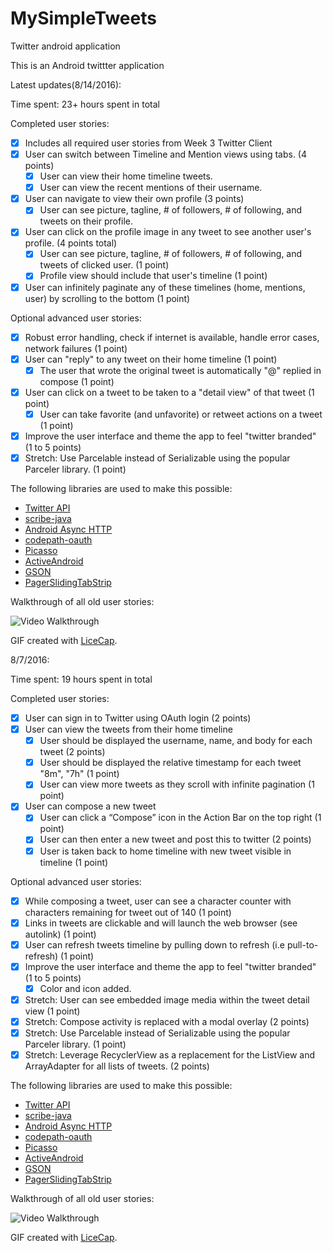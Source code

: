 # MySimpleTweets
Twitter android application

This is an Android twittter application

Latest updates(8/14/2016):

Time spent: 23+ hours spent in total

Completed user stories:
* [x] Includes all required user stories from Week 3 Twitter Client
* [x] User can switch between Timeline and Mention views using tabs. (4 points)
  * [x] User can view their home timeline tweets.
  * [x] User can view the recent mentions of their username.
* [x] User can navigate to view their own profile (3 points)
  * [x] User can see picture, tagline, # of followers, # of following, and tweets on their profile.
* [x] User can click on the profile image in any tweet to see another user's profile. (4 points total)
  * [x] User can see picture, tagline, # of followers, # of following, and tweets of clicked user. (1 point)
  * [x] Profile view should include that user's timeline (1 point)
* [x] User can infinitely paginate any of these timelines (home, mentions, user) by scrolling to the bottom (1 point)

Optional advanced user stories:
* [x] Robust error handling, check if internet is available, handle error cases, network failures (1 point)
* [x] User can "reply" to any tweet on their home timeline (1 point)
  * [x] The user that wrote the original tweet is automatically "@" replied in compose (1 point)
* [x] User can click on a tweet to be taken to a "detail view" of that tweet (1 point)
  * [x] User can take favorite (and unfavorite) or retweet actions on a tweet (1 point)
* [x] Improve the user interface and theme the app to feel "twitter branded" (1 to 5 points)
* [x] Stretch: Use Parcelable instead of Serializable using the popular Parceler library. (1 point)

The following libraries are used to make this possible:
 * [Twitter API](https://dev.twitter.com/rest/public)
 * [scribe-java](https://github.com/fernandezpablo85/scribe-java)
 * [Android Async HTTP](https://github.com/loopj/android-async-http)
 * [codepath-oauth](https://github.com/thecodepath/android-oauth-handler)
 * [Picasso](https://github.com/square/picasso)
 * [ActiveAndroid](https://github.com/pardom/ActiveAndroid)
 * [GSON](https://google.github.io/gson/apidocs/com/google/gson/Gson.html)
 * [PagerSlidingTabStrip](https://github.com/astuetz/PagerSlidingTabStrip)

Walkthrough of all old user stories:

![Video Walkthrough](MySimpleTweets2Demo_API_21.gif)

GIF created with [LiceCap](http://www.cockos.com/licecap/).



8/7/2016:

Time spent: 19 hours spent in total

Completed user stories:
* [x] User can sign in to Twitter using OAuth login (2 points)
* [x] User can view the tweets from their home timeline
  * [x] User should be displayed the username, name, and body for each tweet (2 points)
  * [x] User should be displayed the relative timestamp for each tweet "8m", "7h" (1 point)
  * [x] User can view more tweets as they scroll with infinite pagination (1 point)
* [x] User can compose a new tweet
  * [x] User can click a “Compose” icon in the Action Bar on the top right (1 point)
  * [x] User can then enter a new tweet and post this to twitter (2 points)
  * [x] User is taken back to home timeline with new tweet visible in timeline (1 point)

Optional advanced user stories:
* [x] While composing a tweet, user can see a character counter with characters remaining for tweet out of 140 (1 point)
* [x] Links in tweets are clickable and will launch the web browser (see autolink) (1 point)
* [x] User can refresh tweets timeline by pulling down to refresh (i.e pull-to-refresh) (1 point)
* [x] Improve the user interface and theme the app to feel "twitter branded" (1 to 5 points)
  * [x] Color and icon added.
* [x] Stretch: User can see embedded image media within the tweet detail view (1 point)
* [x] Stretch: Compose activity is replaced with a modal overlay (2 points)
* [x] Stretch: Use Parcelable instead of Serializable using the popular Parceler library. (1 point)
* [x] Stretch: Leverage RecyclerView as a replacement for the ListView and ArrayAdapter for all lists of tweets. (2 points)

The following libraries are used to make this possible:
 * [Twitter API](https://dev.twitter.com/rest/public)
 * [scribe-java](https://github.com/fernandezpablo85/scribe-java)
 * [Android Async HTTP](https://github.com/loopj/android-async-http)
 * [codepath-oauth](https://github.com/thecodepath/android-oauth-handler)
 * [Picasso](https://github.com/square/picasso)
 * [ActiveAndroid](https://github.com/pardom/ActiveAndroid)
 * [GSON](https://google.github.io/gson/apidocs/com/google/gson/Gson.html)
 * [PagerSlidingTabStrip](https://github.com/astuetz/PagerSlidingTabStrip)

Walkthrough of all old user stories:

![Video Walkthrough](MySimpleTweetsDemo_API_21.gif)

GIF created with [LiceCap](http://www.cockos.com/licecap/).


